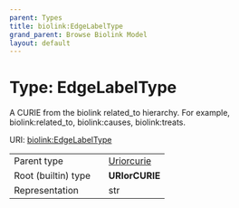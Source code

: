 ```yaml
---
parent: Types
title: biolink:EdgeLabelType
grand_parent: Browse Biolink Model
layout: default
---
```


# Type: EdgeLabelType


A CURIE from the biolink related_to hierarchy. For example, biolink:related_to, biolink:causes, biolink:treats.

URI: [biolink:EdgeLabelType](https://w3id.org/biolink/vocab/EdgeLabelType)

|  |  |  |
| --- | --- | --- |
| Parent type | | [Uriorcurie](types/Uriorcurie.md) |
| Root (builtin) type | | **URIorCURIE** |
| Representation | | str |
